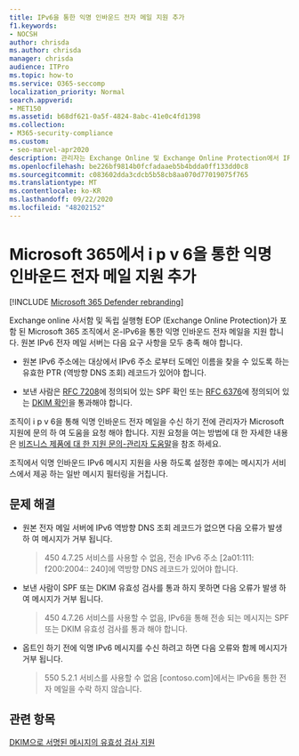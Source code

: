 ```yaml
---
title: IPv6을 통한 익명 인바운드 전자 메일 지원 추가
f1.keywords:
- NOCSH
author: chrisda
ms.author: chrisda
manager: chrisda
audience: ITPro
ms.topic: how-to
ms.service: O365-seccomp
localization_priority: Normal
search.appverid:
- MET150
ms.assetid: b68df621-0a5f-4824-8abc-41e0c4fd1398
ms.collection:
- M365-security-compliance
ms.custom:
- seo-marvel-apr2020
description: 관리자는 Exchange Online 및 Exchange Online Protection에서 IPv6 원본의 익명 인바운드 전자 메일에 대 한 지원을 구성 하는 방법을 알 수 있습니다.
ms.openlocfilehash: be226bf9814b0fcfadaaeb5b4bdda0ff133dd0c8
ms.sourcegitcommit: c083602dda3cdcb5b58cb8aa070d77019075f765
ms.translationtype: MT
ms.contentlocale: ko-KR
ms.lasthandoff: 09/22/2020
ms.locfileid: "48202152"
---
```

# <a name="add-support-for-anonymous-inbound-email-over-ipv6-in-microsoft-365"></a>Microsoft 365에서 i p v 6을 통한 익명 인바운드 전자 메일 지원 추가

[!INCLUDE [Microsoft 365 Defender rebranding](../includes/microsoft-defender-for-office.md)]


Exchange online 사서함 및 독립 실행형 EOP (Exchange Online Protection)가 포함 된 Microsoft 365 조직에서 온-IPv6을 통한 익명 인바운드 전자 메일을 지원 합니다. 원본 IPv6 전자 메일 서버는 다음 요구 사항을 모두 충족 해야 합니다.

- 원본 IPv6 주소에는 대상에서 IPv6 주소 로부터 도메인 이름을 찾을 수 있도록 하는 유효한 PTR (역방향 DNS 조회) 레코드가 있어야 합니다.

- 보낸 사람은 [RFC 7208](https://tools.ietf.org/html/rfc7208)에 정의되어 있는 SPF 확인 또는 [RFC 6376](http://dkim.org/)에 정의되어 있는 [DKIM 확인](https://www.rfc-editor.org/rfc/rfc6376.txt)을 통과해야 합니다.

조직이 i p v 6을 통해 익명 인바운드 전자 메일을 수신 하기 전에 관리자가 Microsoft 지원에 문의 하 여 도움을 요청 해야 합니다. 지원 요청을 여는 방법에 대 한 자세한 내용은 [비즈니스 제품에 대 한 지원 문의-관리자 도움말](../../admin/contact-support-for-business-products.md)을 참조 하세요.

조직에서 익명 인바운드 IPv6 메시지 지원을 사용 하도록 설정한 후에는 메시지가 서비스에서 제공 하는 일반 메시지 필터링을 거칩니다.

## <a name="troubleshooting"></a>문제 해결

- 원본 전자 메일 서버에 IPv6 역방향 DNS 조회 레코드가 없으면 다음 오류가 발생 하 여 메시지가 거부 됩니다.

  > 450 4.7.25 서비스를 사용할 수 없음, 전송 IPv6 주소 [2a01:111: f200:2004:: 240]에 역방향 DNS 레코드가 있어야 합니다.

- 보낸 사람이 SPF 또는 DKIM 유효성 검사를 통과 하지 못하면 다음 오류가 발생 하 여 메시지가 거부 됩니다.

  > 450 4.7.26 서비스를 사용할 수 없음, IPv6을 통해 전송 되는 메시지는 SPF 또는 DKIM 유효성 검사를 통과 해야 합니다.

- 옵트인 하기 전에 익명 IPv6 메시지를 수신 하려고 하면 다음 오류와 함께 메시지가 거부 됩니다.

  > 550 5.2.1 서비스를 사용할 수 없음 [contoso.com]에서는 IPv6을 통한 전자 메일을 수락 하지 않습니다.

## <a name="related-topics"></a>관련 항목

[DKIM으로 서명된 메시지의 유효성 검사 지원](support-for-validation-of-dkim-signed-messages.md)
